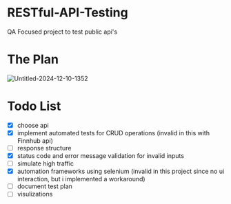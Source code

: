 # RESTful-API-Testing
QA Focused project to test public api's

# The Plan
![Untitled-2024-12-10-1352](https://github.com/user-attachments/assets/784e73a1-fac5-4feb-a979-180c711d643f)

# Todo List

- [x] choose api
- [x] implement automated tests for CRUD operations (invalid in this with Finnhub api)
- [ ] response structure
- [x] status code and error message validation for invalid inputs
- [ ] simulate high traffic 
- [x] automation frameworks using selenium (invalid in this project since no ui interaction, but i implemented a workaround)
- [ ] document test plan
- [ ] visulizations